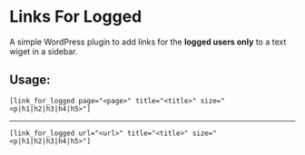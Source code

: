 Links For Logged
================
A simple WordPress plugin to add links for the **logged users only** to a text wiget in a sidebar.

Usage:
------
`[link_for_logged page="<page>" title="<title>" size="<p|h1|h2|h3|h4|h5>"]`

---

`[link_for_logged url="<url>" title="<title>" size="<p|h1|h2|h3|h4|h5>"]`